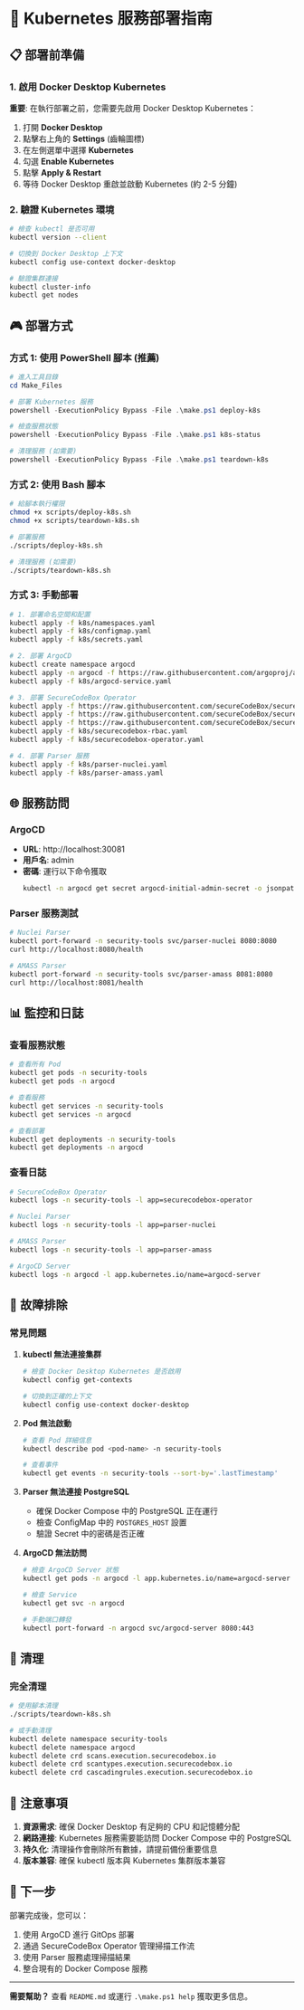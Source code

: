 # 🚀 Kubernetes 服務部署指南

## 📋 部署前準備

### 1. 啟用 Docker Desktop Kubernetes

**重要**: 在執行部署之前，您需要先啟用 Docker Desktop Kubernetes：

1. 打開 **Docker Desktop**
2. 點擊右上角的 **Settings** (齒輪圖標)
3. 在左側選單中選擇 **Kubernetes**
4. 勾選 **Enable Kubernetes**
5. 點擊 **Apply & Restart**
6. 等待 Docker Desktop 重啟並啟動 Kubernetes (約 2-5 分鐘)

### 2. 驗證 Kubernetes 環境

```bash
# 檢查 kubectl 是否可用
kubectl version --client

# 切換到 Docker Desktop 上下文
kubectl config use-context docker-desktop

# 驗證集群連接
kubectl cluster-info
kubectl get nodes
```

## 🎮 部署方式

### 方式 1: 使用 PowerShell 腳本 (推薦)

```powershell
# 進入工具目錄
cd Make_Files

# 部署 Kubernetes 服務
powershell -ExecutionPolicy Bypass -File .\make.ps1 deploy-k8s

# 檢查服務狀態
powershell -ExecutionPolicy Bypass -File .\make.ps1 k8s-status

# 清理服務 (如需要)
powershell -ExecutionPolicy Bypass -File .\make.ps1 teardown-k8s
```

### 方式 2: 使用 Bash 腳本

```bash
# 給腳本執行權限
chmod +x scripts/deploy-k8s.sh
chmod +x scripts/teardown-k8s.sh

# 部署服務
./scripts/deploy-k8s.sh

# 清理服務 (如需要)
./scripts/teardown-k8s.sh
```

### 方式 3: 手動部署

```bash
# 1. 部署命名空間和配置
kubectl apply -f k8s/namespaces.yaml
kubectl apply -f k8s/configmap.yaml
kubectl apply -f k8s/secrets.yaml

# 2. 部署 ArgoCD
kubectl create namespace argocd
kubectl apply -n argocd -f https://raw.githubusercontent.com/argoproj/argo-cd/stable/manifests/install.yaml
kubectl apply -f k8s/argocd-service.yaml

# 3. 部署 SecureCodeBox Operator
kubectl apply -f https://raw.githubusercontent.com/secureCodeBox/secureCodeBox/main/operator/crds/cascading-rule.yaml
kubectl apply -f https://raw.githubusercontent.com/secureCodeBox/secureCodeBox/main/operator/crds/scan-type.yaml
kubectl apply -f https://raw.githubusercontent.com/secureCodeBox/secureCodeBox/main/operator/crds/scan.yaml
kubectl apply -f k8s/securecodebox-rbac.yaml
kubectl apply -f k8s/securecodebox-operator.yaml

# 4. 部署 Parser 服務
kubectl apply -f k8s/parser-nuclei.yaml
kubectl apply -f k8s/parser-amass.yaml
```

## 🌐 服務訪問

### ArgoCD
- **URL**: http://localhost:30081
- **用戶名**: admin
- **密碼**: 運行以下命令獲取
  ```bash
  kubectl -n argocd get secret argocd-initial-admin-secret -o jsonpath="{.data.password}" | base64 -d
  ```

### Parser 服務測試
```bash
# Nuclei Parser
kubectl port-forward -n security-tools svc/parser-nuclei 8080:8080
curl http://localhost:8080/health

# AMASS Parser
kubectl port-forward -n security-tools svc/parser-amass 8081:8080
curl http://localhost:8081/health
```

## 📊 監控和日誌

### 查看服務狀態
```bash
# 查看所有 Pod
kubectl get pods -n security-tools
kubectl get pods -n argocd

# 查看服務
kubectl get services -n security-tools
kubectl get services -n argocd

# 查看部署
kubectl get deployments -n security-tools
kubectl get deployments -n argocd
```

### 查看日誌
```bash
# SecureCodeBox Operator
kubectl logs -n security-tools -l app=securecodebox-operator

# Nuclei Parser
kubectl logs -n security-tools -l app=parser-nuclei

# AMASS Parser
kubectl logs -n security-tools -l app=parser-amass

# ArgoCD Server
kubectl logs -n argocd -l app.kubernetes.io/name=argocd-server
```

## 🔧 故障排除

### 常見問題

1. **kubectl 無法連接集群**
   ```bash
   # 檢查 Docker Desktop Kubernetes 是否啟用
   kubectl config get-contexts
   
   # 切換到正確的上下文
   kubectl config use-context docker-desktop
   ```

2. **Pod 無法啟動**
   ```bash
   # 查看 Pod 詳細信息
   kubectl describe pod <pod-name> -n security-tools
   
   # 查看事件
   kubectl get events -n security-tools --sort-by='.lastTimestamp'
   ```

3. **Parser 無法連接 PostgreSQL**
   - 確保 Docker Compose 中的 PostgreSQL 正在運行
   - 檢查 ConfigMap 中的 `POSTGRES_HOST` 設置
   - 驗證 Secret 中的密碼是否正確

4. **ArgoCD 無法訪問**
   ```bash
   # 檢查 ArgoCD Server 狀態
   kubectl get pods -n argocd -l app.kubernetes.io/name=argocd-server
   
   # 檢查 Service
   kubectl get svc -n argocd
   
   # 手動端口轉發
   kubectl port-forward -n argocd svc/argocd-server 8080:443
   ```

## 🧹 清理

### 完全清理
```bash
# 使用腳本清理
./scripts/teardown-k8s.sh

# 或手動清理
kubectl delete namespace security-tools
kubectl delete namespace argocd
kubectl delete crd scans.execution.securecodebox.io
kubectl delete crd scantypes.execution.securecodebox.io
kubectl delete crd cascadingrules.execution.securecodebox.io
```

## 📝 注意事項

1. **資源需求**: 確保 Docker Desktop 有足夠的 CPU 和記憶體分配
2. **網路連接**: Kubernetes 服務需要能訪問 Docker Compose 中的 PostgreSQL
3. **持久化**: 清理操作會刪除所有數據，請提前備份重要信息
4. **版本兼容**: 確保 kubectl 版本與 Kubernetes 集群版本兼容

## 🎯 下一步

部署完成後，您可以：

1. 使用 ArgoCD 進行 GitOps 部署
2. 通過 SecureCodeBox Operator 管理掃描工作流
3. 使用 Parser 服務處理掃描結果
4. 整合現有的 Docker Compose 服務

---

**需要幫助？** 查看 `README.md` 或運行 `.\make.ps1 help` 獲取更多信息。


